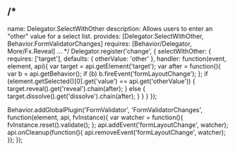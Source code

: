 /*
---
name: Delegator.SelectWithOther
description: Allows users to enter an "other" value for a select list.
provides: [Delegator.SelectWithOther, Behavior.FormValidatorChanges]
requires: [Behavior/Delegator, More/Fx.Reveal]
...
*/
Delegator.register('change', {
	selectWithOther: {
		requires: ['target'],
		defaults: {
			otherValue: 'other'
		},
		handler: function(event, element, api){
			var target = api.getElement('target');
			var after = function(){
				var b = api.getBehavior();
				if (b) b.fireEvent('formLayoutChange');
			};
			if (element.getSelected()[0].get('value') == api.get('otherValue')) {
				target.reveal().get('reveal').chain(after);
			} else {
				target.dissolve().get('dissolve').chain(after);
			}
		}
	}
});

Behavior.addGlobalPlugin('FormValidator', 'FormValidatorChanges', function(element, api, fvInstance){
	var watcher = function(){
		fvInstance.reset().validate();
	};
	api.addEvent('formLayoutChange', watcher);
	api.onCleanup(function(){
		api.removeEvent('formLayoutChange', watcher);
	});
});